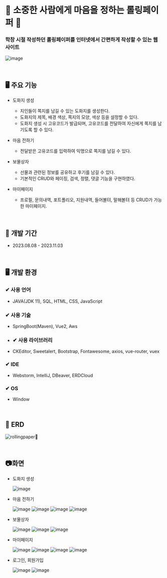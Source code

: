 # 💌 소중한 사람에게 마음을 정하는 롤링페이퍼 💌
### 학창 시절 작성하던 롤링페이퍼를 인터넷에서 간편하게 작성할 수 있는 웹 사이트 <br>
![image](https://github.com/sorrel012/postcard/assets/115568532/e4ce8537-0ddd-405a-adb3-f0a9f01b3aab)

<br>
  
## 🖥 주요 기능
- 도화지 생성
  - 지인들이 쪽지를 남길 수 있는 도화지를 생성한다.
  - 도화지의 제목, 배경 색상, 쪽지의 모양, 색상 등을 설정할 수 있다.
  - 도화지 생성 시 고유코드가 발급되며, 고유코드를 전달하여 자신에게 쪽지를 남기도록 할 수 있다.

- 마음 전하기
  - 전달받은 고유코드를 입력하여 익명으로 쪽지를 남길 수 있다.

- 보물상자
  - 선물과 관련된 정보를 공유하고 후기를 남길 수 있다.
  - 기본적인 CRUD와 페이징, 검색, 정렬, 댓글 기능을 구현하였다.

- 마이페이지
  - 프로필, 문의내역, 포트폴리오, 지원내역, 들어볼텨, 말해볼텨 등 CRUD가 가능한 마이페이지.

<br>

## 📆 개발 기간
- 2023.08.08 - 2023.11.03

<br>

## 🖥 개발 환경
### ✔ 사용 언어
- JAVA(JDK 11), SQL, HTML, CSS, JavaScript
### ✔ 사용 기술
- SpringBoot(Maven), Vue2, Aws
- ### ✔ 사용 라이브러리
- CKEditor, Sweetalert, Bootstrap, Fontawesome, axios, vue-router, vuex
### ✔ IDE
- Webstorm, IntelliJ, DBeaver, ERDCloud
### ✔ OS
- Window

<br>

## 📁 ERD 
![rollingpaper📧](https://github.com/sorrel012/postcard/assets/115568532/cfa402e3-1a7d-4711-a82f-74d1ee67b1e9)


<br>


## 📷화면
- 도화지 생성
  
  ![image](https://github.com/sorrel012/postcard/assets/115568532/19fca4c5-44c2-441c-8734-6e2d9f6b8f8b)


- 마음 전하기

  ![image](https://github.com/sorrel012/postcard/assets/115568532/aa7e9d6b-14d5-43d4-9b1a-424f883f9eb6)
  ![image](https://github.com/sorrel012/postcard/assets/115568532/c6a8e83e-3322-43ce-9879-3785224d9490)
  ![image](https://github.com/sorrel012/postcard/assets/115568532/312fe776-8b00-472a-a914-935deba89273)
  ![image](https://github.com/sorrel012/postcard/assets/115568532/a956539a-1ce3-4e9c-9675-bdf421d847e9)


- 보물상자

  ![image](https://github.com/sorrel012/postcard/assets/115568532/80b77f52-1cba-4fcd-a5c0-04528647a09b)
  ![image](https://github.com/sorrel012/postcard/assets/115568532/82f01398-c979-4632-a694-6bab44d4d487)
  ![image](https://github.com/sorrel012/postcard/assets/115568532/ff04cc13-5eeb-4b08-89f8-16ad7716dccb)

  
- 마이페이지

  ![image](https://github.com/sorrel012/postcard/assets/115568532/2ac69efa-162b-481a-8d0a-b5cf2b374f93)
  ![image](https://github.com/sorrel012/postcard/assets/115568532/557c1f4b-30ca-4f82-adc4-54626a6f6b22)
  ![image](https://github.com/sorrel012/postcard/assets/115568532/0150269a-e849-4c30-89fa-b7db3fa4332d)
  ![image](https://github.com/sorrel012/postcard/assets/115568532/c5007cd2-a5ad-4b03-9d61-d66d5e128077)


- 로그인, 회원가입

  ![image](https://github.com/sorrel012/postcard/assets/115568532/5e46b366-6cd1-4d71-8ea9-3051bc0518d7)
  ![image](https://github.com/sorrel012/postcard/assets/115568532/4b7728aa-2b5e-4793-bcb0-03dada2e71e0)



